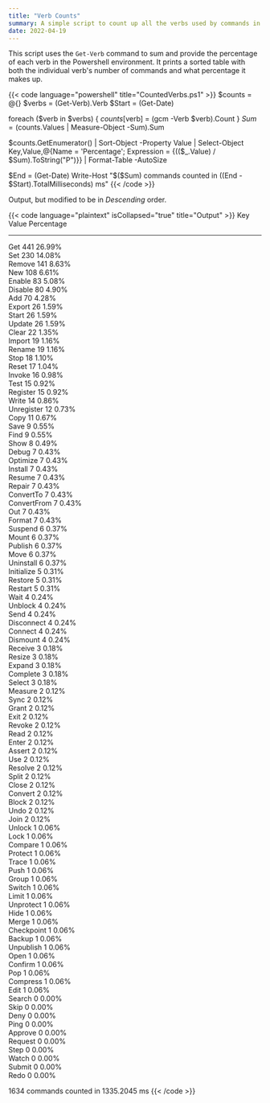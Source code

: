 ```yaml
---
title: "Verb Counts"
summary: A simple script to count up all the verbs used by commands in PowerShell.
date: 2022-04-19
---
```


This script uses the `Get-Verb` command to sum and provide the percentage of each verb in the Powershell environment.
It prints a sorted table with both the individual verb's number of commands and what percentage it makes up.

{{< code language="powershell" title="CountedVerbs.ps1" >}}
$counts = @{}
$verbs = (Get-Verb).Verb
$Start = (Get-Date)

foreach ($verb in $verbs) { $counts[$verb] = (gcm -Verb $verb).Count }
$Sum = ($counts.Values | Measure-Object -Sum).Sum

$counts.GetEnumerator() | Sort-Object -Property Value
                        | Select-Object Key,Value,@{Name = 'Percentage'; Expression = {(($_.Value) / $Sum).ToString("P")}}
                        | Format-Table -AutoSize

$End = (Get-Date)
Write-Host "$($Sum) commands counted in $(($End - $Start).TotalMilliseconds) ms"
{{< /code >}}

Output, but modified to be in _Descending_ order.

{{< code language="plaintext" isCollapsed="true" title="Output" >}}
Key         Value Percentage
---         ----- ----------
Get           441 26.99%    
Set           230 14.08%    
Remove        141 8.63%     
New           108 6.61%     
Enable         83 5.08%     
Disable        80 4.90%     
Add            70 4.28%     
Export         26 1.59%     
Start          26 1.59%     
Update         26 1.59%     
Clear          22 1.35%     
Import         19 1.16%     
Rename         19 1.16%     
Stop           18 1.10%     
Reset          17 1.04%     
Invoke         16 0.98%     
Test           15 0.92%     
Register       15 0.92%     
Write          14 0.86%     
Unregister     12 0.73%     
Copy           11 0.67%     
Save            9 0.55%     
Find            9 0.55%     
Show            8 0.49%     
Debug           7 0.43%     
Optimize        7 0.43%     
Install         7 0.43%     
Resume          7 0.43%     
Repair          7 0.43%     
ConvertTo       7 0.43%     
ConvertFrom     7 0.43%     
Out             7 0.43%     
Format          7 0.43%     
Suspend         6 0.37%     
Mount           6 0.37%     
Publish         6 0.37%     
Move            6 0.37%     
Uninstall       6 0.37%     
Initialize      5 0.31%     
Restore         5 0.31%     
Restart         5 0.31%     
Wait            4 0.24%     
Unblock         4 0.24%     
Send            4 0.24%     
Disconnect      4 0.24%     
Connect         4 0.24%     
Dismount        4 0.24%     
Receive         3 0.18%     
Resize          3 0.18%     
Expand          3 0.18%     
Complete        3 0.18%     
Select          3 0.18%     
Measure         2 0.12%     
Sync            2 0.12%     
Grant           2 0.12%     
Exit            2 0.12%     
Revoke          2 0.12%     
Read            2 0.12%     
Enter           2 0.12%     
Assert          2 0.12%     
Use             2 0.12%     
Resolve         2 0.12%     
Split           2 0.12%     
Close           2 0.12%     
Convert         2 0.12%     
Block           2 0.12%     
Undo            2 0.12%     
Join            2 0.12%     
Unlock          1 0.06%     
Lock            1 0.06%     
Compare         1 0.06%     
Protect         1 0.06%     
Trace           1 0.06%     
Push            1 0.06%     
Group           1 0.06%     
Switch          1 0.06%     
Limit           1 0.06%     
Unprotect       1 0.06%     
Hide            1 0.06%     
Merge           1 0.06%     
Checkpoint      1 0.06%     
Backup          1 0.06%     
Unpublish       1 0.06%     
Open            1 0.06%     
Confirm         1 0.06%     
Pop             1 0.06%     
Compress        1 0.06%     
Edit            1 0.06%     
Search          0 0.00%     
Skip            0 0.00%     
Deny            0 0.00%     
Ping            0 0.00%     
Approve         0 0.00%     
Request         0 0.00%     
Step            0 0.00%     
Watch           0 0.00%     
Submit          0 0.00%     
Redo            0 0.00%

1634 commands counted in 1335.2045 ms
{{< /code >}}
